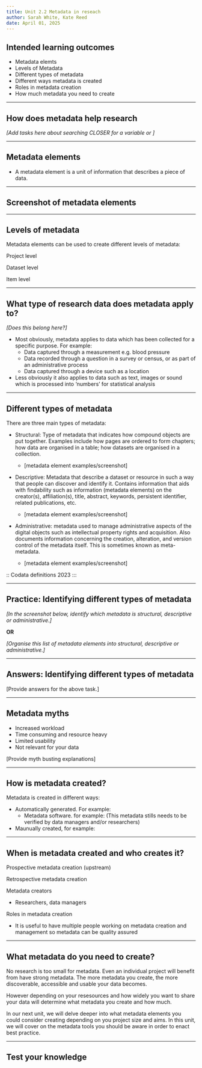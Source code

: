 ```yaml
---
title: Unit 2.2 Metadata in reseach
author: Sarah White, Kate Reed
date: April 01, 2025
---
```


## Intended learning outcomes

- Metadata elemts
- Levels of Metadata
- Different types of metadata
- Different ways metadata is created
- Roles in metadata creation
- How much metadata you need to create

---

## How does metadata help research 

_[Add tasks here about searching CLOSER for a variable or ]_

---

## Metadata elements

- A metadata element is a unit of information that describes a piece of data. 

---

## Screenshot of metadata elements

---

## Levels of metadata

Metadata elements can be used to create different levels of metadata:

Project level

Dataset level

Item level

---

## What type of research data does metadata apply to? 

_[Does this belong here?]_

- Most obviously, metadata applies to data which has been collected for a specific purpose. For example:
  - Data captured through a measurement e.g. blood pressure
  - Data recorded through a question in a survey or census, or as part of an administrative process
  - Data captured through a device such as a location
- Less obviously it also applies to data such as text, images or sound which is processed into ‘numbers’ for statistical analysis
  
---

## Different types of metadata

There are three main types of metadata:

- Structural: Type of metadata that indicates how compound objects are put together. Examples include how pages are ordered to form chapters; how data are organised in a table; how datasets are organised in a collection.
  - [metadata element examples/screenshot]
    
- Descriptive: Metadata that describe a dataset or resource in such a way that people can discover and identify it. Contains information that aids with findability such as information (metadata elements) on the creator(s), affiliation(s), title, abstract, keywords, persistent identifier, related publications, etc.
  - [metadata element examples/screenshot]
    
- Administrative: metadata used to manage administrative aspects of the digital objects such as intellectual property rights and acquisition. Also documents information concerning the creation, alteration, and version control of the metadata itself. This is sometimes known as meta-metadata.
  - [metadata element examples/screenshot]

::
Codata definitions 2023
:::

---

## Practice: Identifying different types of metadata

_[In the screenshot below, identify which metadata is structural, descriptive or administrative.]_

**OR**

_[Organise this list of metadata elements into structural, descriptive or administrative.]_

---

## Answers: Identifying different types of metadata

[Provide answers for the above task.]

---

## Metadata myths

- Increased workload
- Time consuming and resource heavy
- Limited usability
- Not relevant for your data

[Provide myth busting explanations]

---

## How is metadata created?

Metadata is created in different ways:

- Automatically generated. For example:
  - Metadata software. for example: (This metadata stills needs to be verified by data managers and/or researchers)
- Maunually created, for example:

---

## When is metadata created and who creates it?

Prospective metadata creation (upstream)

Retrospective metadata creation

Metadata creators 
- Researchers, data managers

Roles in metadata creation
- It is useful to have multiple people working on metadata creation and management so metadata can be quality assured

---

## What metadata do you need to create?

No research is too small for metadata. Even an individual project will benefit from have strong metadata. The more metadata you create, the more discoverable, accessible and usable your data becomes. 

However depending on your resesources and how widely you want to share your data will determine what metadata you create and how much.

In our next unit, we will delve deeper into what metadata elements you could consider creating depending on you project size and aims. In this unit, we will cover on the metadata tools you should be aware in order to enact best practice.

---

## Test your knowledge
